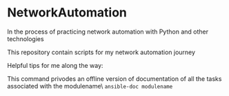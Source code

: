 # NetworkAutomation
In the process of practicing network automation with Python and other technologies

This repository contain scripts for my network automation journey

Helpful tips for me along the way:

This command privodes an offline version of documentation of all the tasks associated with the modulename\  ```ansible-doc modulename```
